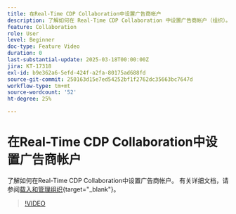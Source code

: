 ```yaml
---
title: 在Real-Time CDP Collaboration中设置广告商帐户
description: 了解如何在 Real-Time CDP Collaboration 中设置广告商帐户（组织）。
feature: Collaboration
role: User
level: Beginner
doc-type: Feature Video
duration: 0
last-substantial-update: 2025-03-18T00:00:00Z
jira: KT-17318
exl-id: b9e362a6-5efd-424f-a2fa-80175ad688fd
source-git-commit: 250163d15e7ed54252bf1f2762dc35663bc7647d
workflow-type: tm+mt
source-wordcount: '52'
ht-degree: 25%

---
```


# 在Real-Time CDP Collaboration中设置广告商帐户

了解如何在Real-Time CDP Collaboration中设置广告商帐户。 有关详细文档，请参阅[载入和管理组织](https://experienceleague.adobe.com/en/docs/real-time-cdp-collaboration/using/setup/onboard-organization){target="_blank"}。

>[!VIDEO](https://video.tv.adobe.com/v/3452264/?learn=on&enablevpops)
